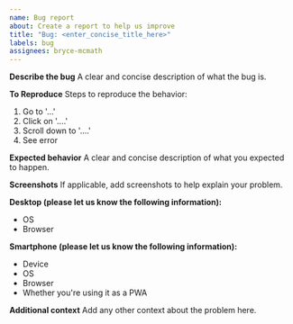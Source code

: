 ```yaml
---
name: Bug report
about: Create a report to help us improve
title: "Bug: <enter_concise_title_here>"
labels: bug
assignees: bryce-mcmath
---
```


**Describe the bug**
A clear and concise description of what the bug is.

**To Reproduce**
Steps to reproduce the behavior:

1. Go to '...'
2. Click on '....'
3. Scroll down to '....'
4. See error

**Expected behavior**
A clear and concise description of what you expected to happen.

**Screenshots**
If applicable, add screenshots to help explain your problem.

**Desktop (please let us know the following information):**

- OS
- Browser

**Smartphone (please let us know the following information):**

- Device
- OS
- Browser
- Whether you're using it as a PWA

**Additional context**
Add any other context about the problem here.
